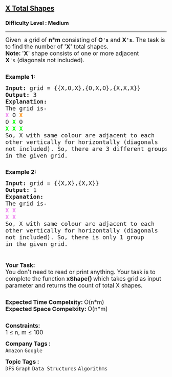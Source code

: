 <h2><a href="https://www.geeksforgeeks.org/problems/x-total-shapes3617/1?page=1&category=Graph&difficulty=Medium&status=unsolved&sortBy=submissions">X Total Shapes</a></h2><h3>Difficulty Level : Medium</h3><hr><div class="problems_problem_content__Xm_eO"><p><span style="font-size:18px">Given&nbsp; a grid of <strong>n</strong>*<strong>m</strong>&nbsp;consisting<strong>&nbsp;</strong>of <strong>O<code>'s</code></strong>&nbsp;and <strong>X<code>'s</code></strong>. The task is to find the number of '<strong>X</strong>' total shapes.<br>
<strong>Note:&nbsp;</strong>'<strong>X</strong>' shape consists of one or more adjacent <strong>X</strong><code>'s</code>&nbsp;(diagonals not included).</span><br>
&nbsp;</p>

<p><span style="font-size:18px"><strong>Example 1:</strong></span></p>

<pre><span style="font-size:18px"><strong>Input: </strong>grid = {{X,O,X},{O,X,O},{X,X,X}}
<strong>Output: </strong>3
<strong>Explanation: 
</strong>The grid is-
<span style="color:#EE82EE"><strong>X</strong></span> O <span style="color:#FF8C00"><strong>X</strong></span>
O <span style="color:#00FF00"><strong>X</strong></span> O
<strong><span style="color:#00FF00">X</span> <span style="color:#00FF00">X</span> <span style="color:#00FF00">X</span>
</strong>So, X with same colour are adjacent to each 
other vertically for horizontally (diagonals 
not included). So, there are 3 different groups 
in the given grid.</span><span style="font-size:18px"><strong>
</strong></span>
</pre>

<p><span style="font-size:18px"><strong>Example 2:</strong></span></p>

<pre><span style="font-size:18px"><strong>Input: </strong>grid = {{X,X},{X,X}}
<strong>Output: </strong>1
<strong>Expanation: 
</strong>The grid is- 
<span style="color:#EE82EE"><strong>X</strong></span> <span style="color:#EE82EE"><strong>X</strong></span>
<strong><span style="color:#EE82EE">X</span> <span style="color:#EE82EE">X</span></strong>
So, X with same colour are adjacent to each
other vertically for horizontally (diagonals
not included). So, there is only 1 group
in the given grid.</span>
</pre>

<p>&nbsp;</p>

<p><span style="font-size:18px"><strong>Your Task:</strong><br>
You don't need to read or print anything. Your task is to complete the function <strong>xShape()&nbsp;</strong>which takes grid as input parameter and returns the count of total X shapes.</span><br>
&nbsp;</p>

<p><span style="font-size:18px"><strong>Expected Time Compelxity:&nbsp;</strong>O(n*m)<br>
<strong>Expected Space Compelxity:&nbsp;</strong>O(n*m)</span><br>
&nbsp;</p>

<p><span style="font-size:18px"><strong>Constraints:</strong><br>
1 ≤ n, m&nbsp;≤ 100</span></p>
</div><p><span style=font-size:18px><strong>Company Tags : </strong><br><code>Amazon</code>&nbsp;<code>Google</code>&nbsp;<br><p><span style=font-size:18px><strong>Topic Tags : </strong><br><code>DFS</code>&nbsp;<code>Graph</code>&nbsp;<code>Data Structures</code>&nbsp;<code>Algorithms</code>&nbsp;